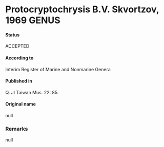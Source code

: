Protocryptochrysis B.V. Skvortzov, 1969 GENUS
=======

#### Status
ACCEPTED

#### According to
Interim Register of Marine and Nonmarine Genera

#### Published in
Q. Jl Taiwan Mus. 22: 85.

#### Original name
null

### Remarks
null
